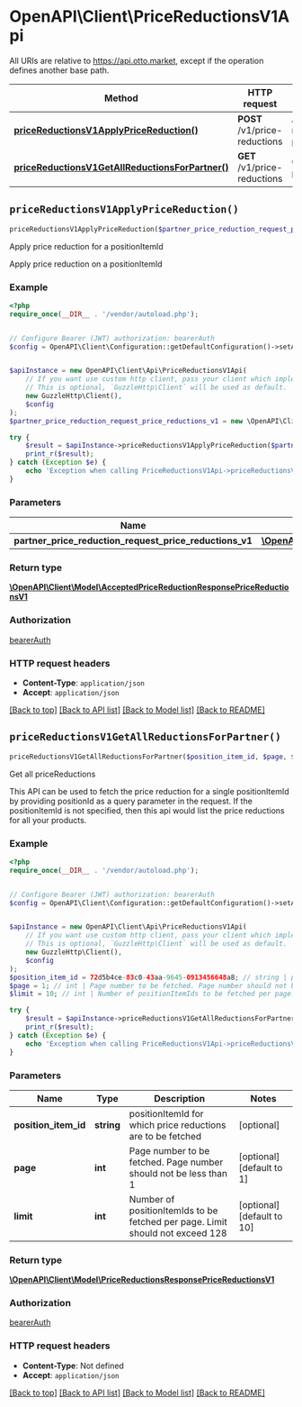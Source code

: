 # OpenAPI\Client\PriceReductionsV1Api

All URIs are relative to https://api.otto.market, except if the operation defines another base path.

| Method | HTTP request | Description |
| ------------- | ------------- | ------------- |
| [**priceReductionsV1ApplyPriceReduction()**](PriceReductionsV1Api.md#priceReductionsV1ApplyPriceReduction) | **POST** /v1/price-reductions | Apply price reduction for a positionItemId |
| [**priceReductionsV1GetAllReductionsForPartner()**](PriceReductionsV1Api.md#priceReductionsV1GetAllReductionsForPartner) | **GET** /v1/price-reductions | Get all priceReductions |


## `priceReductionsV1ApplyPriceReduction()`

```php
priceReductionsV1ApplyPriceReduction($partner_price_reduction_request_price_reductions_v1): \OpenAPI\Client\Model\AcceptedPriceReductionResponsePriceReductionsV1
```

Apply price reduction for a positionItemId

Apply price reduction on a positionItemId

### Example

```php
<?php
require_once(__DIR__ . '/vendor/autoload.php');


// Configure Bearer (JWT) authorization: bearerAuth
$config = OpenAPI\Client\Configuration::getDefaultConfiguration()->setAccessToken('YOUR_ACCESS_TOKEN');


$apiInstance = new OpenAPI\Client\Api\PriceReductionsV1Api(
    // If you want use custom http client, pass your client which implements `GuzzleHttp\ClientInterface`.
    // This is optional, `GuzzleHttp\Client` will be used as default.
    new GuzzleHttp\Client(),
    $config
);
$partner_price_reduction_request_price_reductions_v1 = new \OpenAPI\Client\Model\PartnerPriceReductionRequestPriceReductionsV1(); // \OpenAPI\Client\Model\PartnerPriceReductionRequestPriceReductionsV1

try {
    $result = $apiInstance->priceReductionsV1ApplyPriceReduction($partner_price_reduction_request_price_reductions_v1);
    print_r($result);
} catch (Exception $e) {
    echo 'Exception when calling PriceReductionsV1Api->priceReductionsV1ApplyPriceReduction: ', $e->getMessage(), PHP_EOL;
}
```

### Parameters

| Name | Type | Description  | Notes |
| ------------- | ------------- | ------------- | ------------- |
| **partner_price_reduction_request_price_reductions_v1** | [**\OpenAPI\Client\Model\PartnerPriceReductionRequestPriceReductionsV1**](../Model/PartnerPriceReductionRequestPriceReductionsV1.md)|  | |

### Return type

[**\OpenAPI\Client\Model\AcceptedPriceReductionResponsePriceReductionsV1**](../Model/AcceptedPriceReductionResponsePriceReductionsV1.md)

### Authorization

[bearerAuth](../../README.md#bearerAuth)

### HTTP request headers

- **Content-Type**: `application/json`
- **Accept**: `application/json`

[[Back to top]](#) [[Back to API list]](../../README.md#endpoints)
[[Back to Model list]](../../README.md#models)
[[Back to README]](../../README.md)

## `priceReductionsV1GetAllReductionsForPartner()`

```php
priceReductionsV1GetAllReductionsForPartner($position_item_id, $page, $limit): \OpenAPI\Client\Model\PriceReductionsResponsePriceReductionsV1
```

Get all priceReductions

This API can be used to fetch the price reduction for a single positionItemId by providing positionId as a query parameter in the request. If the positionItemId is not specified, then this api would list the price reductions for all your products.

### Example

```php
<?php
require_once(__DIR__ . '/vendor/autoload.php');


// Configure Bearer (JWT) authorization: bearerAuth
$config = OpenAPI\Client\Configuration::getDefaultConfiguration()->setAccessToken('YOUR_ACCESS_TOKEN');


$apiInstance = new OpenAPI\Client\Api\PriceReductionsV1Api(
    // If you want use custom http client, pass your client which implements `GuzzleHttp\ClientInterface`.
    // This is optional, `GuzzleHttp\Client` will be used as default.
    new GuzzleHttp\Client(),
    $config
);
$position_item_id = 72d5b4ce-83c0-43aa-9645-0913456648a8; // string | positionItemId for which price reductions are to be fetched
$page = 1; // int | Page number to be fetched. Page number should not be less than 1
$limit = 10; // int | Number of positionItemIds to be fetched per page. Limit should not exceed 128

try {
    $result = $apiInstance->priceReductionsV1GetAllReductionsForPartner($position_item_id, $page, $limit);
    print_r($result);
} catch (Exception $e) {
    echo 'Exception when calling PriceReductionsV1Api->priceReductionsV1GetAllReductionsForPartner: ', $e->getMessage(), PHP_EOL;
}
```

### Parameters

| Name | Type | Description  | Notes |
| ------------- | ------------- | ------------- | ------------- |
| **position_item_id** | **string**| positionItemId for which price reductions are to be fetched | [optional] |
| **page** | **int**| Page number to be fetched. Page number should not be less than 1 | [optional] [default to 1] |
| **limit** | **int**| Number of positionItemIds to be fetched per page. Limit should not exceed 128 | [optional] [default to 10] |

### Return type

[**\OpenAPI\Client\Model\PriceReductionsResponsePriceReductionsV1**](../Model/PriceReductionsResponsePriceReductionsV1.md)

### Authorization

[bearerAuth](../../README.md#bearerAuth)

### HTTP request headers

- **Content-Type**: Not defined
- **Accept**: `application/json`

[[Back to top]](#) [[Back to API list]](../../README.md#endpoints)
[[Back to Model list]](../../README.md#models)
[[Back to README]](../../README.md)
